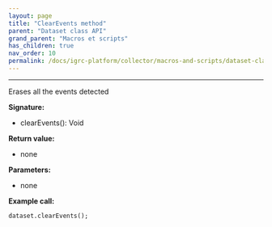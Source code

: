 ```yaml
---
layout: page
title: "ClearEvents method"
parent: "Dataset class API"
grand_parent: "Macros et scripts"
has_children: true
nav_order: 10
permalink: /docs/igrc-platform/collector/macros-and-scripts/dataset-class-api/clearevents-method/
---
```

---

Erases all the events detected  

**Signature:**

- clearEvents(): Void

**Return value:**   

- none

**Parameters:**

- none

**Example call:**  

`dataset.clearEvents();`
